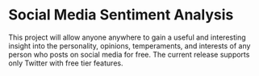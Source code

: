# Social Media Sentiment Analysis 
 This project will allow anyone anywhere to gain a useful and interesting insight into the personality, opinions, temperaments, and interests of any person who posts on social media for free.    The current release supports only Twitter with free tier features.
